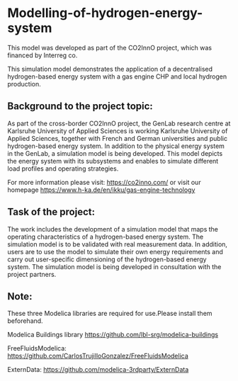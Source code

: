 # Modelling-of-hydrogen-energy-system
This model was developed as part of the CO2InnO project, which was financed by Interreg co. 

This simulation model demonstrates the application of a decentralised hydrogen-based energy system with a gas engine CHP and local hydrogen production.
## Background to the project topic:

As part of the cross-border CO2InnO project, the GenLab research centre at Karlsruhe University of Applied Sciences is working
Karlsruhe University of Applied Sciences, together with French and German universities and public
hydrogen-based energy system. In addition to the physical energy system in the GenLab,
a simulation model is being developed. This model depicts the energy system with its subsystems and enables
to simulate different load profiles and operating strategies.

For more information please visit: https://co2inno.com/ or visit our homepage https://www.h-ka.de/en/ikku/gas-engine-technology


## Task of the project:

The work includes the development of a simulation model that maps the operating characteristics of a hydrogen-based energy system.
The simulation model is to be validated with real measurement data.
In addition, users are to use the model to simulate their own energy requirements
and carry out user-specific dimensioning of the hydrogen-based energy system.
The simulation model is being developed in consultation with the project partners. 

## Note:

These three Modelica libraries are required for use.Please install them beforehand.

Modelica Buildings library https://github.com/lbl-srg/modelica-buildings

FreeFluidsModelica: https://github.com/CarlosTrujilloGonzalez/FreeFluidsModelica

ExternData: https://github.com/modelica-3rdparty/ExternData
